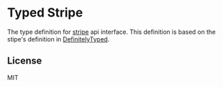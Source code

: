 # Typed Stripe

The type definition for [stripe](https://stripe.com/docs/api) api interface. This definition is based on the stipe's definition in 
[DefinitelyTyped](https://github.com/DefinitelyTyped/DefinitelyTyped). 

## License

MIT